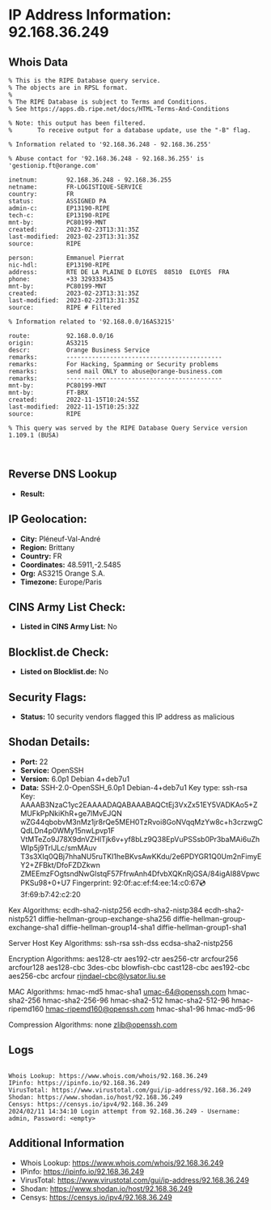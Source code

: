 # IP Address Information: 92.168.36.249

## Whois Data
```
% This is the RIPE Database query service.
% The objects are in RPSL format.
%
% The RIPE Database is subject to Terms and Conditions.
% See https://apps.db.ripe.net/docs/HTML-Terms-And-Conditions

% Note: this output has been filtered.
%       To receive output for a database update, use the "-B" flag.

% Information related to '92.168.36.248 - 92.168.36.255'

% Abuse contact for '92.168.36.248 - 92.168.36.255' is 'gestionip.ft@orange.com'

inetnum:        92.168.36.248 - 92.168.36.255
netname:        FR-LOGISTIQUE-SERVICE
country:        FR
status:         ASSIGNED PA
admin-c:        EP13190-RIPE
tech-c:         EP13190-RIPE
mnt-by:         PC80199-MNT
created:        2023-02-23T13:31:35Z
last-modified:  2023-02-23T13:31:35Z
source:         RIPE

person:         Emmanuel Pierrat
nic-hdl:        EP13190-RIPE
address:        RTE DE LA PLAINE D ELOYES  88510  ELOYES  FRA
phone:          +33 329333435
mnt-by:         PC80199-MNT
created:        2023-02-23T13:31:35Z
last-modified:  2023-02-23T13:31:35Z
source:         RIPE # Filtered

% Information related to '92.168.0.0/16AS3215'

route:          92.168.0.0/16
origin:         AS3215
descr:          Orange Business Service
remarks:        -------------------------------------------
remarks:        For Hacking, Spamming or Security problems
remarks:        send mail ONLY to abuse@orange-business.com
remarks:        -------------------------------------------
mnt-by:         PC80199-MNT
mnt-by:         FT-BRX
created:        2022-11-15T10:24:55Z
last-modified:  2022-11-15T10:25:32Z
source:         RIPE

% This query was served by the RIPE Database Query Service version 1.109.1 (BUSA)



```
## Reverse DNS Lookup
- **Result:** 

## IP Geolocation:
- **City:** Pléneuf-Val-André
- **Region:** Brittany
- **Country:** FR
- **Coordinates:** 48.5911,-2.5485
- **Org:** AS3215 Orange S.A.
- **Timezone:** Europe/Paris

## CINS Army List Check:
- **Listed in CINS Army List:** 
No

## Blocklist.de Check:
- **Listed on Blocklist.de:** 
No

## Security Flags:
- **Status:** 10 security vendors flagged this IP address as malicious

## Shodan Details:
- **Port:** 22
- **Service:** OpenSSH
- **Version:** 6.0p1 Debian 4+deb7u1
- **Data:** SSH-2.0-OpenSSH_6.0p1 Debian-4+deb7u1
Key type: ssh-rsa
Key: AAAAB3NzaC1yc2EAAAADAQABAAABAQCtEj3VxZx51EY5VADKAo5+ZMUFkPpNkiKhR+ge7lMvEJQN
wZG44qbobvM3nMz1jr8rQe5MEH0TzRvoi8GoNVqqMzYw8c+h3crzwgCQdLDn4p0WMy15nwLpvp1F
VtMTeZo9J78X9dnVZHlTjk6v+yf8bLz9Q38EpVuPSSsb0Pr3baMAi6uZhWIp5j9TrlJLc/smMAuv
T3s3XIq0QBj7hhaNU5ruTKI1heBKvsAwKKdu/2e6PDYGR1Q0Um2nFimyEY2+ZFBkt/DfoFZDZkwn
ZMEEmzFOgtsndNwGlstqF57FfrwAnh4DfvbXQKnRjGSA/84igAI88VpwcPKSu98+0+U7
Fingerprint: 92:0f:ac:ef:f4:ee:14:c0:67:cd:3f:69:b7:42:c2:20

Kex Algorithms:
	ecdh-sha2-nistp256
	ecdh-sha2-nistp384
	ecdh-sha2-nistp521
	diffie-hellman-group-exchange-sha256
	diffie-hellman-group-exchange-sha1
	diffie-hellman-group14-sha1
	diffie-hellman-group1-sha1

Server Host Key Algorithms:
	ssh-rsa
	ssh-dss
	ecdsa-sha2-nistp256

Encryption Algorithms:
	aes128-ctr
	aes192-ctr
	aes256-ctr
	arcfour256
	arcfour128
	aes128-cbc
	3des-cbc
	blowfish-cbc
	cast128-cbc
	aes192-cbc
	aes256-cbc
	arcfour
	rijndael-cbc@lysator.liu.se

MAC Algorithms:
	hmac-md5
	hmac-sha1
	umac-64@openssh.com
	hmac-sha2-256
	hmac-sha2-256-96
	hmac-sha2-512
	hmac-sha2-512-96
	hmac-ripemd160
	hmac-ripemd160@openssh.com
	hmac-sha1-96
	hmac-md5-96

Compression Algorithms:
	none
	zlib@openssh.com


## Logs
```

Whois Lookup: https://www.whois.com/whois/92.168.36.249
IPinfo: https://ipinfo.io/92.168.36.249
VirusTotal: https://www.virustotal.com/gui/ip-address/92.168.36.249
Shodan: https://www.shodan.io/host/92.168.36.249
Censys: https://censys.io/ipv4/92.168.36.249
2024/02/11 14:34:10 Login attempt from 92.168.36.249 - Username: admin, Password: <empty>

```
## Additional Information
- Whois Lookup: https://www.whois.com/whois/92.168.36.249
- IPinfo: https://ipinfo.io/92.168.36.249
- VirusTotal: https://www.virustotal.com/gui/ip-address/92.168.36.249
- Shodan: https://www.shodan.io/host/92.168.36.249
- Censys: https://censys.io/ipv4/92.168.36.249

